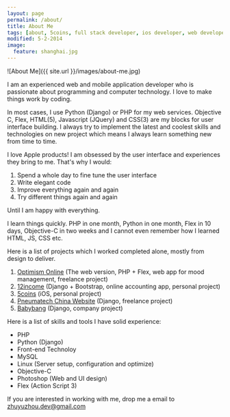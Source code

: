 ```yaml
---
layout: page
permalink: /about/
title: About Me
tags: [about, 5coins, full stack developer, ios developer, web developer, django developer]
modified: 5-2-2014
image:
  feature: shanghai.jpg
---
```


![About Me]({{ site.url }}/images/about-me.jpg)

I am an experienced web and mobile application developer who is passionate about programming and computer technology. I love to make things work by coding.

In most cases, I use Python (Django) or PHP for my web services. Objective C, Flex, HTML(5), Javascript (JQuery) and CSS(3) are my blocks for user interface building. I always try to implement the latest and coolest skills and technologies on new project which means I always learn something new from time to time.

I love Apple products! I am obsessed by the user interface and experiences they bring to me. That's why I would:

1. Spend a whole day to fine tune the user interface
2. Write elegant code
3. Improve everything again and again
4. Try different things again and again

Until I am happy with everything.

I learn things quickly. PHP in one month, Python in one month, Flex in 10 days, Objective-C in two weeks and I cannot even remember how I learned HTML, JS, CSS etc.

Here is a list of projects which I worked completed alone, mostly from design to deliver.

1. [Optimism Online][ref-link-1] (The web version, PHP + Flex, web app for mood management, freelance project)
2. [12income][ref-link-2] (Django + Bootstrap, online accounting app, personal project)
3. [5coins][ref-link-3] (iOS, personal project)
4. [Pneumatech China Website][ref-link-4] (Django, freelance project)
5. [Babybang][ref-link-5] (Django, company project)

Here is a list of skills and tools I have solid experience:

- PHP
- Python (Django)
- Front-end Technoloy
- MySQL
- Linux (Server setup, configuration and optimize)
- Objective-C
- Photoshop (Web and UI design)
- Flex (Action Script 3)

If you are interested in working with me, drop me a email to zhuyuzhou.dev@gmail.com

[ref-link-1]: http://www.findingoptimism.com/
[ref-link-2]: http://12income.com/
[ref-link-3]: http://5coins.cmsight.com/
[ref-link-4]: http://www.pneumatech.com.cn/
[ref-link-5]: http://www.babybang.com/